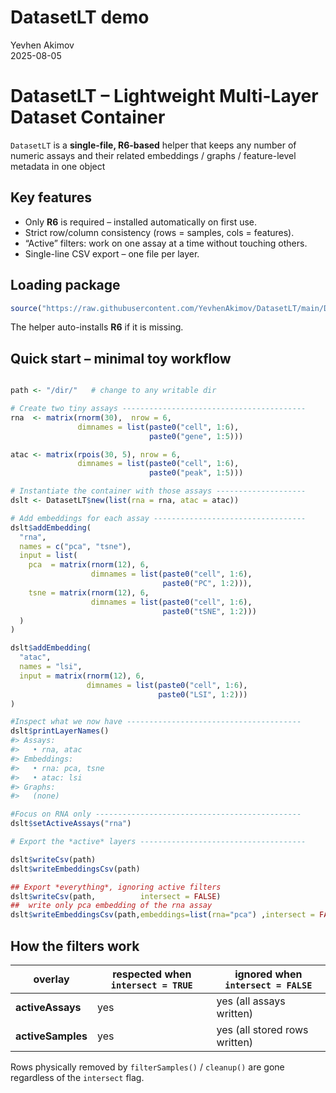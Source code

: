 DatasetLT demo
==============
Yevhen Akimov  
2025-08-05  

DatasetLT – Lightweight Multi-Layer Dataset Container
=====================================================

`DatasetLT` is a **single-file, R6-based** helper that keeps any number of
numeric assays and their related
embeddings / graphs / feature-level metadata in one  object 

Key features
------------

* Only **R6** is required – installed automatically on first use.  
* Strict row/column consistency (rows = samples, cols = features).  
* “Active” filters: work on one assay at a time without touching others.  
* Single-line CSV export – one file per layer.  

Loading package
------------

```r
source("https://raw.githubusercontent.com/YevhenAkimov/DatasetLT/main/DatasetLT.R")
```

The helper auto-installs **R6** if it is missing.

Quick start – minimal toy workflow
----------------------------------

```r

path <- "/dir/"   # change to any writable dir

# Create two tiny assays -----------------------------------------
rna  <- matrix(rnorm(30),  nrow = 6,
               dimnames = list(paste0("cell", 1:6),
                               paste0("gene", 1:5)))

atac <- matrix(rpois(30, 5), nrow = 6,
               dimnames = list(paste0("cell", 1:6),
                               paste0("peak", 1:5)))

# Instantiate the container with those assays --------------------
dslt <- DatasetLT$new(list(rna = rna, atac = atac))

# Add embeddings for each assay ----------------------------------
dslt$addEmbedding(
  "rna",
  names = c("pca", "tsne"),
  input = list(
    pca  = matrix(rnorm(12), 6,
                  dimnames = list(paste0("cell", 1:6),
                                  paste0("PC", 1:2))),
    tsne = matrix(rnorm(12), 6,
                  dimnames = list(paste0("cell", 1:6),
                                  paste0("tSNE", 1:2)))
  )
)

dslt$addEmbedding(
  "atac",
  names = "lsi",
  input = matrix(rnorm(12), 6,
                 dimnames = list(paste0("cell", 1:6),
                                 paste0("LSI", 1:2)))
)

#Inspect what we now have ---------------------------------------
dslt$printLayerNames()
#> Assays:
#>   • rna, atac
#> Embeddings:
#>   • rna: pca, tsne
#>   • atac: lsi
#> Graphs:
#>   (none)

#Focus on RNA only ----------------------------------------------
dslt$setActiveAssays("rna")

# Export the *active* layers -------------------------------------

dslt$writeCsv(path)              
dslt$writeEmbeddingsCsv(path)    

## Export *everything*, ignoring active filters 
dslt$writeCsv(path,          intersect = FALSE)  
##  write only pca embedding of the rna assay
dslt$writeEmbeddingsCsv(path,embeddings=list(rna="pca") ,intersect = FALSE) 
```

How the filters work
--------------------

| overlay        | respected when `intersect = TRUE` | ignored when `intersect = FALSE` |
|----------------|-----------------------------------|-----------------------------------|
| **activeAssays** | yes                               | yes (all assays written)          |
| **activeSamples**| yes                               | yes (all stored rows written)     |

Rows physically removed by `filterSamples()` / `cleanup()` are gone
regardless of the `intersect` flag.
